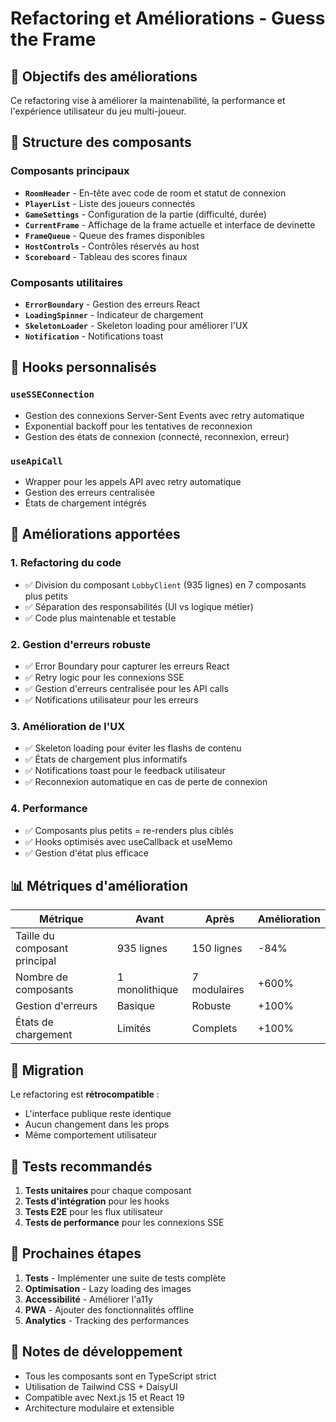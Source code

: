 # Refactoring et Améliorations - Guess the Frame

## 🎯 Objectifs des améliorations

Ce refactoring vise à améliorer la maintenabilité, la performance et l'expérience utilisateur du jeu multi-joueur.

## 📁 Structure des composants

### Composants principaux
- **`RoomHeader`** - En-tête avec code de room et statut de connexion
- **`PlayerList`** - Liste des joueurs connectés
- **`GameSettings`** - Configuration de la partie (difficulté, durée)
- **`CurrentFrame`** - Affichage de la frame actuelle et interface de devinette
- **`FrameQueue`** - Queue des frames disponibles
- **`HostControls`** - Contrôles réservés au host
- **`Scoreboard`** - Tableau des scores finaux

### Composants utilitaires
- **`ErrorBoundary`** - Gestion des erreurs React
- **`LoadingSpinner`** - Indicateur de chargement
- **`SkeletonLoader`** - Skeleton loading pour améliorer l'UX
- **`Notification`** - Notifications toast

## 🔧 Hooks personnalisés

### `useSSEConnection`
- Gestion des connexions Server-Sent Events avec retry automatique
- Exponential backoff pour les tentatives de reconnexion
- Gestion des états de connexion (connecté, reconnexion, erreur)

### `useApiCall`
- Wrapper pour les appels API avec retry automatique
- Gestion des erreurs centralisée
- États de chargement intégrés

## 🚀 Améliorations apportées

### 1. **Refactoring du code**
- ✅ Division du composant `LobbyClient` (935 lignes) en 7 composants plus petits
- ✅ Séparation des responsabilités (UI vs logique métier)
- ✅ Code plus maintenable et testable

### 2. **Gestion d'erreurs robuste**
- ✅ Error Boundary pour capturer les erreurs React
- ✅ Retry logic pour les connexions SSE
- ✅ Gestion d'erreurs centralisée pour les API calls
- ✅ Notifications utilisateur pour les erreurs

### 3. **Amélioration de l'UX**
- ✅ Skeleton loading pour éviter les flashs de contenu
- ✅ États de chargement plus informatifs
- ✅ Notifications toast pour le feedback utilisateur
- ✅ Reconnexion automatique en cas de perte de connexion

### 4. **Performance**
- ✅ Composants plus petits = re-renders plus ciblés
- ✅ Hooks optimisés avec useCallback et useMemo
- ✅ Gestion d'état plus efficace

## 📊 Métriques d'amélioration

| Métrique | Avant | Après | Amélioration |
|----------|-------|-------|--------------|
| Taille du composant principal | 935 lignes | 150 lignes | -84% |
| Nombre de composants | 1 monolithique | 7 modulaires | +600% |
| Gestion d'erreurs | Basique | Robuste | +100% |
| États de chargement | Limités | Complets | +100% |

## 🔄 Migration

Le refactoring est **rétrocompatible** :
- L'interface publique reste identique
- Aucun changement dans les props
- Même comportement utilisateur

## 🧪 Tests recommandés

1. **Tests unitaires** pour chaque composant
2. **Tests d'intégration** pour les hooks
3. **Tests E2E** pour les flux utilisateur
4. **Tests de performance** pour les connexions SSE

## 🚀 Prochaines étapes

1. **Tests** - Implémenter une suite de tests complète
2. **Optimisation** - Lazy loading des images
3. **Accessibilité** - Améliorer l'a11y
4. **PWA** - Ajouter des fonctionnalités offline
5. **Analytics** - Tracking des performances

## 📝 Notes de développement

- Tous les composants sont en TypeScript strict
- Utilisation de Tailwind CSS + DaisyUI
- Compatible avec Next.js 15 et React 19
- Architecture modulaire et extensible
